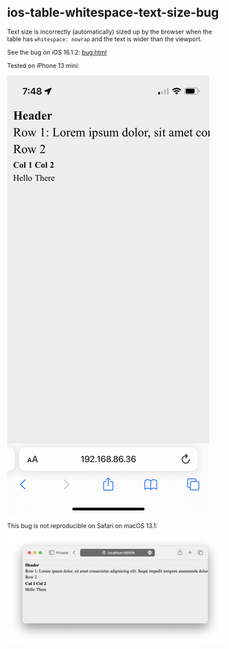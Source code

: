 # ios-table-whitespace-text-size-bug

Text size is incorrectly (automatically) sized up by the browser when the table has `whitespace: nowrap` and the text is wider than the viewport.

See the bug on iOS 16.1.2:
[bug.html](bug.html)

Tested on iPhone 13 mini:

![](ios-screenshot.jpeg)

This bug is not reproducible on Safari on macOS 13.1:

![](macos-screenshot.png)